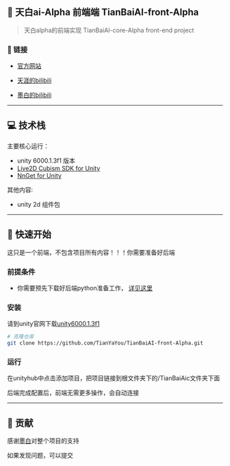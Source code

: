 ## 🚀 天白ai-Alpha 前端端 TianBaiAI-front-Alpha

> 天白alpha的前端实现
> TianBaiAI-core-Alpha front-end project

### 🔗 链接
* [官方网站](https://tianbai.inkbai.art/)
 
* [天涯的bilibili](https://space.bilibili.com/667059576)
 
* [墨白的bilibili](https://space.bilibili.com/26639305)
 
-----

## 💻 技术栈

主要核心运行：
* unity 6000.1.3f1 版本
* [Live2D Cubism SDK for Unity](https://www.live2d.com/zh-CHS/sdk/download/unity/)
* [NnGet for Unity](https://github.com/GlitchEnzo/NuGetForUnity)
  
其他内容:
* unity 2d 组件包

-----

## 🚀 快速开始

这只是一个前端，不包含项目所有内容！！！你需要准备好后端

### **前提条件**

  * 你需要预先下载好后端python准备工作， [详见这里](https://github.com/Ink-bai5844/TianBaiAI-core-Alpha)

### **安装**

请到unity官网下载[unity6000.1.3f1](https://unity.com/releases/editor/whats-new/6000.1.3f1)

```bash
# 克隆仓库
git clone https://github.com/TianYaYou/TianBaiAI-front-Alpha.git
```

### **运行**

在unityhub中点击添加项目，把项目链接到根文件夹下的/TianBaiAic文件夹下面

后端完成配置后，前端无需更多操作，会自动连接

-----

## 🤝 贡献

感谢[墨白](https://github.com/Ink-bai5844)对整个项目的支持

如果发现问题，可以提交
